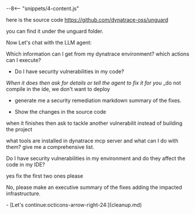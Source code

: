 --8<-- "snippets/4-content.js"


here is the source code
https://github.com/dynatrace-oss/unguard

you can find it under the unguard folder. 


Now Let's chat with the LLM agent:


Which information can I get from my dynatrace environment? which actions can I execute?


- Do I have security vulnerabilities in my code?

 _When it does then ask for details or tell the agent to fix it for you_ _do not compile in the ide, we don't want to deploy



- generate me a security remediation markdown summary of the fixes.

- Show the changes in the source code


when it finishes then ask to tackle another vulnerabilit instead of building the project


what tools are installed in dynatrace mcp server and what can I do with them? give me a comprehensive list.

Do I have security vulnerabilities in my environment and do they affect the code in my IDE?

yes fix the first two ones please


No, please make an executive summary of the fixes adding the impacted infrastructure.




<div class="grid cards" markdown>
- [Let's continue:octicons-arrow-right-24:](cleanup.md)
</div>

